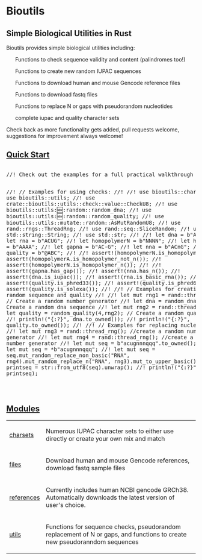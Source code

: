 # Bioutils

## Simple Biological Utilities in Rust

<p>Bioutils provides simple biological utilities including: 
    <ul> Functions to check sequence validity and content (palindromes too!)</ul>
    <ul> Functions to create new random IUPAC sequences</ul>
    <ul> Functions to download human and mouse Gencode reference files</ul>
    <ul> Functions to download fastq files</ul>
    <ul> Functions to replace N or gaps with pseudorandom nucleotides</ul>
    <ul>complete iupac and quality character sets</ul>
</p>

<p> Check back as more functionality gets added, pull requests welcome, suggestions for improvement always welcome!</p>
<h2 id="quick-start" class="section-header"><a href="#quick-start">Quick Start</a></h2>
<div class="example-wrap"><pre class="rust rust-example-rendered"><p>//! Check out the examples for a full practical walkthrough from downloading files, finding read positions, and making images!

//! // Examples for using checks:
//! 
//! use bioutils::charsets;
//! use bioutils::utils;
//! use crate::bioutils::utils::check::value::CheckU8;
//! use bioutils::utils::new::random::random_dna;
//! use bioutils::utils::new::random::random_quality;
//! use bioutils::utils::mutate::random::AsMutRandomU8;
//! use rand::rngs::ThreadRng;
//! use rand::seq::SliceRandom;
//! use std::string::String;
//! use std::str;
//! 
//! let dna = b"ACTG";
//! let rna = b"ACUG";
//! let homopolymerN = b"NNNN";
//! let homopolymerA = b"AAAA";
//! let gapna = b"AC-G";
//! let nna = b"ACnG";
//! let quality = b"@ABC";
//!
//! assert!(homopolymerN.is_homopolymer());
//! assert!(homopolymerA.is_homopolymer_not_n());
//! assert!(homopolymerN.is_homopolymer_n());
//!
//! assert!(gapna.has_gap());
//! assert!(nna.has_n());
//! assert!(dna.is_iupac());
//! assert!(rna.is_basic_rna());
//!
//! assert!(quality.is_phred33());
//! assert!(quality.is_phred64());
//! assert!(quality.is_solexa());
//! 
//! // Examples for creating a new random sequence and quality 
//!
//! let mut rng1 = rand::thread_rng(); // Create a random number generator
//! let dna = random_dna(4,rng1); // Create a random dna sequence
//! let mut rng2 = rand::thread_rng();
//! let quality = random_quality(4,rng2); // Create a random quality string
//! println!("{:?}", dna.to_owned());
//! println!("{:?}", quality.to_owned());
//!
//! // Examples for replacing nucleotides
//!
//! let mut rng3 = rand::thread_rng(); //create a random number generator
//! let mut rng4 = rand::thread_rng(); //create a random number generator
//! let mut seq = b"acugnnnqqq".to_owned(); // or by *: let mut seq = *b"acugnnnqqq";
//! let mut seq = seq.mut_random_replace_non_basic("RNA", rng4).mut_random_replace_n("RNA", rng3).mut_to_upper_basic();
//! let printseq = str::from_utf8(seq).unwrap();
//! println!("{:?}", printseq);

</p></pre></div>
</div><h2 id='modules' class='section-header'><a href="#modules">Modules</a></h2>
<table><tr class='module-item'><td><a class="mod" href="charsets/index.html" title='bioutils::charsets mod'>charsets</a></td><td class='docblock-short'><p>Numerous IUPAC character sets to either use directly or create your own mix and match</p></td></tr><tr class='module-item'><td><a class="mod" href="files/index.html" title='bioutils::files mod'>files</a></td><td class='docblock-short'><p>Download human and mouse Gencode references, download fastq sample files</p></td></tr><tr class='module-item'><td><a class="mod" href="references/index.html" title='bioutils::references mod'>references</a></td><td class='docblock-short'><p>Currently includes human NCBI gencode GRCh38. Automatically downloads the latest version of user's choice.</p>
</td></tr><tr class='module-item'><td><a class="mod" href="utils/index.html" title='bioutils::utils mod'>utils</a></td><td class='docblock-short'><p>Functions for sequence checks, pseudorandom replacement of N or gaps, and functions to create new pseudoranndom sequences</p></td></tr></table></section><section id="search" class="content hidden"></section><section class="footer"></section>